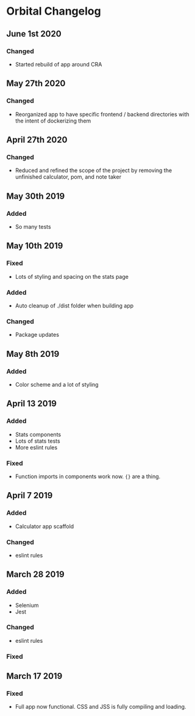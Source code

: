 # Orbital Changelog

## June 1st 2020
### Changed
- Started rebuild of app around CRA


## May 27th 2020
### Changed
- Reorganized app to have specific frontend / backend directories with the intent of dockerizing them

## April 27th 2020
### Changed
- Reduced and refined the scope of the project by removing the unfinished calculator, pom, and note taker

## May 30th 2019
### Added
- So many tests


## May 10th 2019
### Fixed
- Lots of styling and spacing on the stats page
### Added
- Auto cleanup of ./dist folder when building app
### Changed
- Package updates


## May 8th 2019
### Added
- Color scheme and a lot of styling


## April 13 2019
### Added
- Stats components
- Lots of stats tests
- More eslint rules

### Fixed
- Function imports in components work now. `{}` are a thing.


## April 7 2019
### Added
- Calculator app scaffold

### Changed
- eslint rules


## March 28 2019
### Added
- Selenium
- Jest
### Changed
- eslint rules
### Fixed


## March 17 2019
### Fixed
- Full app now functional. CSS and JSS is fully compiling and loading.
